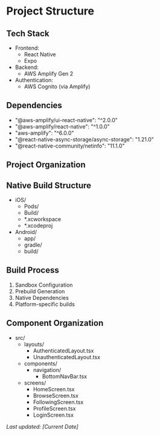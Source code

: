 # Project Structure

## Tech Stack
- Frontend:
  - React Native
  - Expo
- Backend:
  - AWS Amplify Gen 2
- Authentication:
  - AWS Cognito (via Amplify)

## Dependencies
- "@aws-amplify/ui-react-native": "^2.0.0"
- "@aws-amplify/react-native": "^1.0.0"
- "aws-amplify": "^6.0.0"
- "@react-native-async-storage/async-storage": "1.21.0"
- "@react-native-community/netinfo": "11.1.0"

## Project Organization 

## Native Build Structure
- iOS/
  - Pods/
  - Build/
  - *.xcworkspace
  - *.xcodeproj
- Android/
  - app/
  - gradle/
  - build/

## Build Process
1. Sandbox Configuration
2. Prebuild Generation
3. Native Dependencies
4. Platform-specific builds

## Component Organization
- src/
  - layouts/
    - AuthenticatedLayout.tsx
    - UnauthenticatedLayout.tsx
  - components/
    - navigation/
      - BottomNavBar.tsx
  - screens/
    - HomeScreen.tsx
    - BrowseScreen.tsx
    - FollowingScreen.tsx
    - ProfileScreen.tsx
    - LoginScreen.tsx

_Last updated: [Current Date]_ 